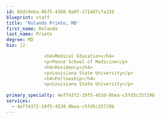 ```yaml
---
id: 02dc9eba-9b75-4360-9a0f-1714d7cfa326
blueprint: staff
title: 'Rolando Prieto, MD'
first_name: Rolando
last_name: Prieto
degree: MD
bio: |2-

              <h4>Medical Education</h4>
              <p>Ponce School of Medicine</p>
              <h4>Residency</h4>
              <p>Louisiana State University</p>
              <h4>Fellowship</h4>
              <p>Louisiana State University</p>
          
primary_specialty: 4eff4372-19f5-453d-8bea-c5fd5c25729b
services:
  - 4eff4372-19f5-453d-8bea-c5fd5c25729b
---
```

